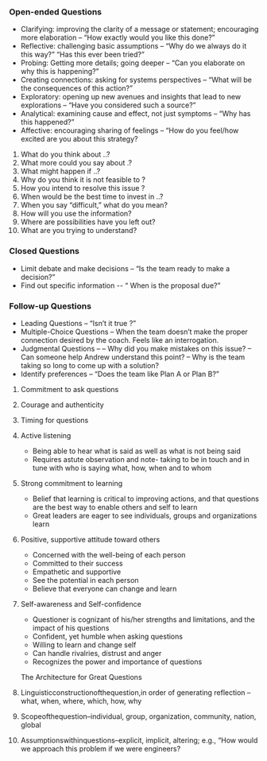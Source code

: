 
### Open-ended Questions
 
* Clarifying: improving the clarity of a message or statement; encouraging more elaboration – “How exactly would you like this done?”
* Reflective: challenging basic assumptions – “Why do we always do it this way?” “Has this ever been tried?”
* Probing: Getting more details; going deeper – “Can you elaborate on why this is happening?”
* Creating connections: asking for systems perspectives – “What will be the consequences of this action?”
* Exploratory: opening up new avenues and insights that lead to new explorations – “Have you considered such a source?”
* Analytical: examining cause and effect, not just symptoms – “Why has this happened?”
* Affective: encouraging sharing of feelings – “How do you feel/how excited are you about this strategy?

1. What do you think about ..?
2. What more could you say about .?
3. What might happen if ..?
4. Why do you think it is not feasible to   ?
5. How you intend to resolve this issue  ?
6. When would be the best time to invest in ..?
7. When you say “difficult,” what do you mean?
8. How will you use the information?
9. Where are possibilities have you left out?
10. What are you trying to understand?

### Closed Questions
 
* Limit debate and make decisions – “Is the team ready to make a decision?”
* Find out specific information -- “ When is the proposal due?”

### Follow-up Questions
 
* Leading Questions – “Isn’t it true ?”
* Multiple-Choice Questions – When the team doesn’t make the proper connection desired by the coach. Feels like an interrogation.
* Judgmental Questions –
– Why did you make mistakes on this issue?
– Can someone help Andrew understand this point?
– Why is the team taking so long to come up with a solution?
* Identify preferences – “Does the team like Plan A or Plan B?”

1. Commitment to ask questions
2. Courage and authenticity
3. Timing for questions
4. Active listening
    * Being able to hear what is said as well as what is not being said
    * Requires astute observation and note- taking to be in touch and in tune with who is saying what, how, when and to whom
5. Strong commitment to learning
    * Belief that learning is critical to improving actions, and that questions are the best way to enable others and self to learn
    * Great leaders are eager to see individuals, groups and organizations learn
6. Positive, supportive attitude toward others
    * Concerned with the well-being of each person
    * Committed to their success
    * Empathetic and supportive
    * See the potential in each person
    * Believe that everyone can change and learn
7. Self-awareness and Self-confidence
    * Questioner is cognizant of his/her strengths and limitations, and the impact of his questions
    * Confident, yet humble when asking questions
    * Willing to learn and change self
    * Can handle rivalries, distrust and anger
    * Recognizes the power and importance of questions
    
    
     The Architecture for Great Questions
1. Linguisticconstructionofthequestion,in order of generating reflection – what, when, where, which, how, why
2. Scopeofthequestion–individual, group, organization, community, nation, global
3. Assumptionswithinquestions–explicit, implicit, altering; e.g., “How would we approach this problem if we were engineers?